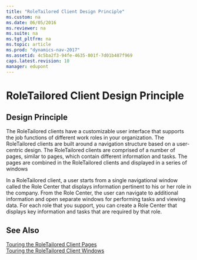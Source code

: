 ```yaml
---
title: "RoleTailored Client Design Principle"
ms.custom: na
ms.date: 06/05/2016
ms.reviewer: na
ms.suite: na
ms.tgt_pltfrm: na
ms.topic: article
ms.prod: "dynamics-nav-2017"
ms.assetid: 4c5ba2f3-94fe-4635-801f-7d01b487f969
caps.latest.revision: 10
manager: edupont
---
```

# RoleTailored Client Design Principle
## Design Principle  
The RoleTailored clients have a customizable user interface that supports the job functions of different work roles in your organization. The RoleTailored clients are built around a navigation structure based on a user-centric design. The RoleTailored clients are comprised of a number of pages, similar to pages, which contain different information and tasks. The pages are combined in the RoleTailored clients and displayed in a series of windows  

In a RoleTailored client, a user starts from a single navigational window called the Role Center that displays information pertinent to his or her role in the company. From the Role Center, the user can navigate to additional information and open separate windows for performing tasks and viewing data. For each role that you support, you can create a Role Center that displays key information and tasks that are required by that role.  

## See Also  
 [Touring the RoleTailored Client Pages](Touring-the-RoleTailored-Client-Pages.md)   
 [Touring the RoleTailored Client Windows](Touring-the-RoleTailored-Client-Windows.md)
